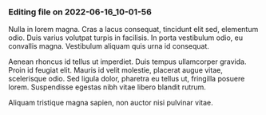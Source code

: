 

### Editing file on 2022-06-16_10-01-56


Nulla in lorem magna. Cras a lacus consequat, tincidunt elit sed, elementum odio. Duis varius volutpat turpis in facilisis. In porta vestibulum odio, eu convallis magna. Vestibulum aliquam quis urna id consequat. 


Aenean rhoncus id tellus ut imperdiet. Duis tempus ullamcorper gravida. Proin id feugiat elit. Mauris id velit molestie, placerat augue vitae, scelerisque odio. Sed ligula dolor, pharetra eu tellus ut, fringilla posuere lorem. Suspendisse egestas nibh vitae libero blandit rutrum. 


Aliquam tristique magna sapien, non auctor nisi pulvinar vitae.


